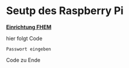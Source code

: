 # Seutp des Raspberry Pi

**[Einrichtung FHEM](https://github.com/doenisf/HomeAutomationProjektGruppe2/blob/main/01_Setup%20Raspberry%20Pi/02_FHEM%20Setup.md)**


hier folgt Code

    Passwort eingeben
    
Code zu Ende
